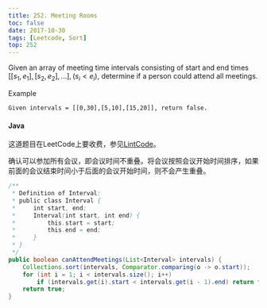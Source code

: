 ```yaml
---
title: 252. Meeting Rooms
toc: false
date: 2017-10-30
tags: [Leetcode, Sort]
top: 252
---
```


Given an array of meeting time intervals consisting of start and end times $[[s_1,e_1],[s_2,e_2],...], (s_i < e_i)$, determine if a person could attend all meetings.


Example

```
Given intervals = [[0,30],[5,10],[15,20]], return false.
```

#### Java

这道题目在LeetCode上要收费，参见[LintCode](https://www.lintcode.com/problem/meeting-rooms/description)。

确认可以参加所有会议，即会议时间不重叠。将会议按照会议开始时间排序，如果前面的会议结束时间小于后面的会议开始时间，则不会产生重叠。

```Java
/**
 * Definition of Interval:
 * public class Interval {
 *     int start, end;
 *     Interval(int start, int end) {
 *         this.start = start;
 *         this.end = end;
 *     }
 * }
 */
public boolean canAttendMeetings(List<Interval> intervals) {
    Collections.sort(intervals, Comparator.comparing(o -> o.start));
    for (int i = 1; i < intervals.size(); i++)
        if (intervals.get(i).start < intervals.get(i - 1).end) return false;
    return true;
}
```
    